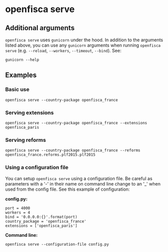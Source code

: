 openfisca serve
===============

Additional arguments
--------------------

`openfisca serve` uses `gunicorn` under the hood. In addition to the
arguments listed above, you can use any `gunicorn` arguments when
running `openfisca serve` (e.g. `--reload`, `--workers`, `--timeout`,
`--bind`). See:

``` {.sourceCode .shell}
gunicorn --help
```

Examples
--------

### Basic use

``` {.sourceCode .shell}
openfisca serve --country-package openfisca_france
```

### Serving extensions

``` {.sourceCode .shell}
openfisca serve --country-package openfisca_france --extensions openfisca_paris
```

### Serving reforms

``` {.sourceCode .shell}
openfisca serve --country-package openfisca_france --reforms openfisca_france.reforms.plf2015.plf2015
```

### Using a configuration file

You can setup `openfisca serve` using a configuration file. Be careful
as parameters with a '-' in their name on command line change to an '\_'
when used from the config file. See this example of configuration:

**config.py:**

``` {.sourceCode .py}
port = 4000
workers = 4
bind = '0.0.0.0:{}'.format(port)
country_package = 'openfisca_france'
extensions = ['openfisca_paris']
```

**Command line:**

``` {.sourceCode .shell}
openfisca serve --configuration-file config.py
```
